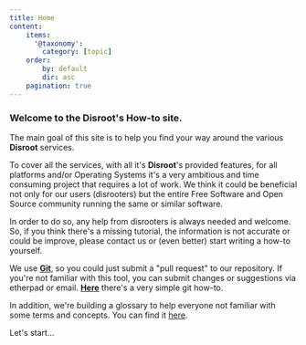 ```yaml
---
title: Home
content:
    items:
      '@taxonomy':
        category: [topic]
    order:
        by: default
        dir: asc
    pagination: true
---
```


### Welcome to the Disroot's How-to site.

The main goal of this site is to help you find your way around the various **Disroot** services.

To cover all the services, with all it's **Disroot**'s provided features, for all platforms and/or Operating Systems it's a very ambitious and time consuming project that requires a lot of work. We think it could be beneficial not only for our users (disrooters) but the entire Free Software and Open Source community running the same or similar software.

In order to do so, any help from disrooters is always needed and welcome. So, if you think there's a missing tutorial, the information is not accurate or could be improve, please contact us or (even better) start writing a how-to yourself.<br>

We use **[Git](https://en.wikipedia.org/wiki/Git)**, so you could just submit a "pull request" to our repository. If you're not familiar with this tool, you can submit changes or suggestions via etherpad or email. [**Here**](/contribute) there's a very simple git how-to.<br>

In addition, we're building a glossary to help everyone not familiar with some terms and concepts. You can find it [here](/glossary).

Let's start...
